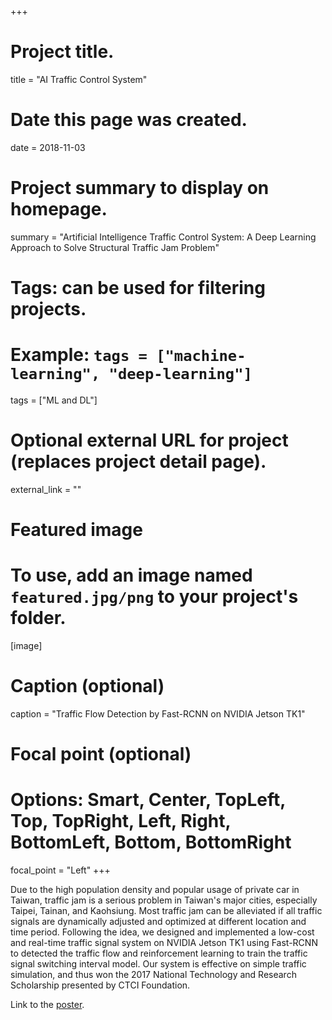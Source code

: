 +++
# Project title.
title = "AI Traffic Control System"

# Date this page was created.
date = 2018-11-03

# Project summary to display on homepage.
summary = "Artificial Intelligence Traffic Control System: A Deep Learning Approach to Solve Structural Traffic Jam Problem"

# Tags: can be used for filtering projects.
# Example: `tags = ["machine-learning", "deep-learning"]`
tags = ["ML and DL"]

# Optional external URL for project (replaces project detail page).
external_link = ""

# Featured image
# To use, add an image named `featured.jpg/png` to your project's folder. 
[image]
  # Caption (optional)
  caption = "Traffic Flow Detection by Fast-RCNN on NVIDIA Jetson TK1"
  
  # Focal point (optional)
  # Options: Smart, Center, TopLeft, Top, TopRight, Left, Right, BottomLeft, Bottom, BottomRight
  focal_point = "Left"
+++

Due to the high population density and popular usage of private car in Taiwan, traffic jam is a serious problem in Taiwan's major cities, especially Taipei, Tainan, and Kaohsiung.
Most traffic jam can be alleviated if all traffic signals are dynamically adjusted and optimized at different location and time period.
Following the idea, we designed and implemented a low-cost and real-time traffic signal system on NVIDIA Jetson TK1 using Fast-RCNN to detected the traffic flow and reinforcement learning to train the traffic signal switching interval model.
Our system is effective on simple traffic simulation, and thus won the 2017 National Technology and Research Scholarship presented by CTCI Foundation.

Link to the [poster](http://www.ctci.org.tw/media/4062/2017-%E5%89%B5%E6%84%8F%E7%8D%8E%E5%AD%B8%E9%87%912-10.jpg).
